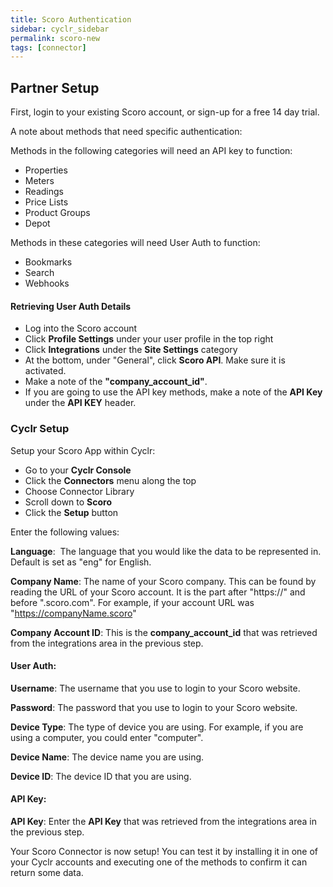 ```yaml
---
title: Scoro Authentication
sidebar: cyclr_sidebar
permalink: scoro-new
tags: [connector]
---
```


## Partner Setup

First, login to your existing Scoro account, or sign-up for a free 14 day trial.

A note about methods that need specific authentication:

Methods in the following categories will need an API key to function:
*  Properties
*  Meters
*  Readings
*  Price Lists
*  Product Groups
*  Depot

Methods in these categories will need User Auth to function:
*  Bookmarks
*  Search
*  Webhooks

#### Retrieving User Auth Details

*   Log into the Scoro account
*   Click **Profile Settings** under your user profile in the top right
*   Click **Integrations** under the **Site Settings** category
*   At the bottom, under "General", click **Scoro API**. Make sure it is activated.
*   Make a note of the **"company_account_id"**.
*   If you are going to use the API key methods, make a note of the **API Key** under the **API KEY** header.

### Cyclr Setup

Setup your Scoro App within Cyclr:

*   Go to your **Cyclr Console**
*   Click the **Connectors** menu along the top
*   Choose Connector Library
*   Scroll down to **Scoro**
*   Click the **Setup** button

Enter the following values:

**Language**:  The language that you would like the data to be represented in. Default is set as "eng" for English.

**Company Name**: The name of your Scoro company. This can be found by reading the URL of your Scoro account. It is the part after "https://" and before ".scoro.com". For example, if your account URL was "https://companyName.scoro"

**Company Account ID**: This is the **company_account_id** that was retrieved from the integrations area in the previous step.

#### User Auth:

**Username**: The username that you use to login to your Scoro website.

**Password**: The password that you use to login to your Scoro website.

**Device Type**: The type of device you are using. For example, if you are using a computer, you could enter "computer".

**Device Name**: The device name you are using.

**Device ID**: The device ID that you are using.

#### API Key:

**API Key**: Enter the **API Key** that was retrieved from the integrations area in the previous step.

Your Scoro Connector is now setup! You can test it by installing it in one of your Cyclr accounts and executing one of the methods to confirm it can return some data.
